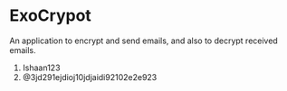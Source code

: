 # ExoCrypot
An application to encrypt and send emails, and also to decrypt received emails.
1. Ishaan123 
2. @3jd291ejdioj10jdjaidi92102e2e923
